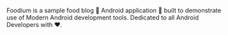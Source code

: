 Foodium is a sample food blog 🍲 Android application 📱 built to demonstrate use of Modern Android development tools. Dedicated to all Android Developers with ❤️.
